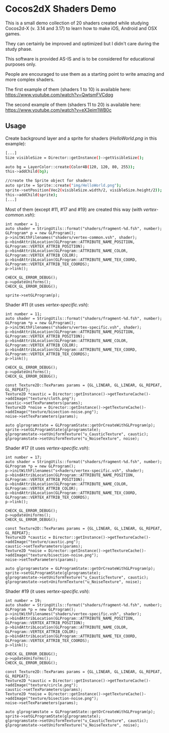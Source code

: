 Cocos2dX Shaders Demo
===

This is a small demo collection of 20 shaders created while studying Cocos2d-X (v. 3.14 and 3.17) to learn how to make iOS, Android and OSX games.

They can certainly be improved and optimized but I didn't care during the study phase.

This software is provided AS-IS and is to be considered for educational purposes only.

People are encouraged to use them as a starting point to write amazing and more complex shaders.

The first example of them (shaders 1 to 10) is available here:
https://www.youtube.com/watch?v=QwtsmFVCdqg


The second example of them (shaders 11 to 20) is available here:
https://www.youtube.com/watch?v=eX3eim1WB0c


Usage
---

Create background layer and a sprite for shaders (*HelloWorld.png* in this example):
```bash
[...]
Size visibleSize = Director::getInstance()->getVisibleSize();

auto bg = LayerColor::create(Color4B(120, 120, 80, 255));
this->addChild(bg);

//create the Sprite object for shaders
auto sprite = Sprite::create("img/HelloWorld.png");
sprite->setPosition(Vec2(visibleSize.width/2, visibleSize.height/2));
this->addChild(sprite);
[...]
```

Most of them (except #11, #17 and #19) are created this way (with *vertex-common.vsh*):
```
int number = 1;
auto shader = StringUtils::format("shaders/fragment-%d.fsh", number);
GLProgram* p = new GLProgram();
p->initWithFilenames("shaders/vertex-common.vsh", shader);
p->bindAttribLocation(GLProgram::ATTRIBUTE_NAME_POSITION, GLProgram::VERTEX_ATTRIB_POSITION);
p->bindAttribLocation(GLProgram::ATTRIBUTE_NAME_COLOR, GLProgram::VERTEX_ATTRIB_COLOR);
p->bindAttribLocation(GLProgram::ATTRIBUTE_NAME_TEX_COORD, GLProgram::VERTEX_ATTRIB_TEX_COORDS);
p->link();

CHECK_GL_ERROR_DEBUG();
p->updateUniforms();
CHECK_GL_ERROR_DEBUG();

sprite->setGLProgram(p);
```

Shader #11 (it uses *vertex-specific.vsh*):
```
int number = 11;
auto shader = StringUtils::format("shaders/fragment-%d.fsh", number);
GLProgram *p = new GLProgram();
p->initWithFilenames("shaders/vertex-specific.vsh", shader);
p->bindAttribLocation(GLProgram::ATTRIBUTE_NAME_POSITION, GLProgram::VERTEX_ATTRIB_POSITION);
p->bindAttribLocation(GLProgram::ATTRIBUTE_NAME_COLOR, GLProgram::VERTEX_ATTRIB_COLOR);
p->bindAttribLocation(GLProgram::ATTRIBUTE_NAME_TEX_COORD, GLProgram::VERTEX_ATTRIB_TEX_COORDS);
p->link();

CHECK_GL_ERROR_DEBUG();
p->updateUniforms();
CHECK_GL_ERROR_DEBUG();

const Texture2D::TexParams params = {GL_LINEAR, GL_LINEAR, GL_REPEAT, GL_REPEAT};
Texture2D *caustic = Director::getInstance()->getTextureCache()->addImage("texture/cloth.png");
caustic->setTexParameters(params);
Texture2D *noise = Director::getInstance()->getTextureCache()->addImage("texture/bisection-noise.png");
noise->setTexParameters(params);

auto glprogramstate = GLProgramState::getOrCreateWithGLProgram(p);
sprite->setGLProgramState(glprogramstate);
glprogramstate->setUniformTexture("u_CausticTexture", caustic);
glprogramstate->setUniformTexture("u_NoiseTexture", noise);
```

Shader #17 (it uses *vertex-specific.vsh*):
```
int number = 17;
auto shader = StringUtils::format("shaders/fragment-%d.fsh", number);
GLProgram *p = new GLProgram();
p->initWithFilenames("s<haders/vertex-specific.vsh", shader);
p->bindAttribLocation(GLProgram::ATTRIBUTE_NAME_POSITION, GLProgram::VERTEX_ATTRIB_POSITION);
p->bindAttribLocation(GLProgram::ATTRIBUTE_NAME_COLOR, GLProgram::VERTEX_ATTRIB_COLOR);
p->bindAttribLocation(GLProgram::ATTRIBUTE_NAME_TEX_COORD, GLProgram::VERTEX_ATTRIB_TEX_COORDS);
p->link();

CHECK_GL_ERROR_DEBUG();
p->updateUniforms();
CHECK_GL_ERROR_DEBUG();

const Texture2D::TexParams params = {GL_LINEAR, GL_LINEAR, GL_REPEAT, GL_REPEAT};
Texture2D *caustic = Director::getInstance()->getTextureCache()->addImage("texture/caustic.png");
caustic->setTexParameters(params);
Texture2D *noise = Director::getInstance()->getTextureCache()->addImage("texture/bisection-noise.png");
noise->setTexParameters(params);

auto glprogramstate = GLProgramState::getOrCreateWithGLProgram(p);
sprite->setGLProgramState(glprogramstate);
glprogramstate->setUniformTexture("u_CausticTexture", caustic);
glprogramstate->set>UniformTexture("u_NoiseTexture", noise);
```

Shader #19 (it uses *vertex-specific.vsh*):
```
int number = 19;
auto shader = StringUtils::format("shaders/fragment-%d.fsh", number);
GLProgram *p = new GLProgram();
p->initWithFilenames("shaders/vertex-specific.vsh", shader);
p->bindAttribLocation(GLProgram::ATTRIBUTE_NAME_POSITION, GLProgram::VERTEX_ATTRIB_POSITION);
p->bindAttribLocation(GLProgram::ATTRIBUTE_NAME_COLOR, GLProgram::VERTEX_ATTRIB_COLOR);
p->bindAttribLocation(GLProgram::ATTRIBUTE_NAME_TEX_COORD, GLProgram::VERTEX_ATTRIB_TEX_COORDS);
p->link();

CHECK_GL_ERROR_DEBUG();
p->updateUniforms();
CHECK_GL_ERROR_DEBUG();

const Texture2D::TexParams params = {GL_LINEAR, GL_LINEAR, GL_REPEAT, GL_REPEAT};
Texture2D *caustic = Director::getInstance()->getTextureCache()->addImage("texture/circle.png");
caustic->setTexParameters(params);
Texture2D *noise = Director::getInstance()->getTextureCache()->addImage("texture/bisection-noise.png");
noise->setTexParameters(params);

auto glprogramstate = GLProgramState::getOrCreateWithGLProgram(p);
sprite->setGLProgramState(glprogramstate);
glprogramstate->setUniformTexture("u_CausticTexture", caustic);
glprogramstate->setUniformTexture("u_NoiseTexture", noise);
```

